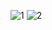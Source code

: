 ![1](https://user-images.githubusercontent.com/48295407/153884273-eb66d5ec-9cf5-40ff-a515-fc273ff37663.PNG)
![2](https://user-images.githubusercontent.com/48295407/153884278-a079167b-a63a-44b3-bb34-8abd465b8a50.PNG)
